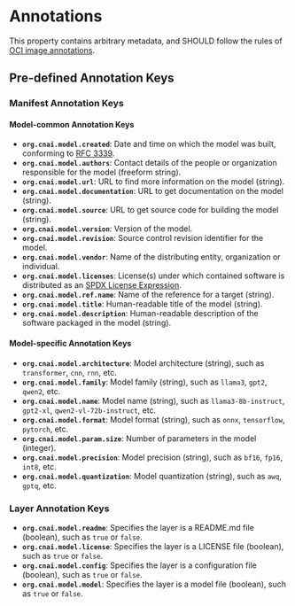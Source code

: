 # Annotations

This property contains arbitrary metadata, and SHOULD follow the rules of [OCI image annotations](https://github.com/opencontainers/image-spec/blob/main/annotations.md).

## Pre-defined Annotation Keys

### Manifest Annotation Keys

#### Model-common Annotation Keys

- **`org.cnai.model.created`**: Date and time on which the model was built, conforming to [RFC 3339](https://tools.ietf.org/html/rfc3339#section-5.6).
- **`org.cnai.model.authors`**: Contact details of the people or organization responsible for the model (freeform string).
- **`org.cnai.model.url`**: URL to find more information on the model (string).
- **`org.cnai.model.documentation`**: URL to get documentation on the model (string).
- **`org.cnai.model.source`**: URL to get source code for building the model (string).
- **`org.cnai.model.version`**: Version of the model.
- **`org.cnai.model.revision`**: Source control revision identifier for the model.
- **`org.cnai.model.vendor`**: Name of the distributing entity, organization or individual.
- **`org.cnai.model.licenses`**: License(s) under which contained software is distributed as an [SPDX License Expression](https://spdx.github.io/spdx-spec/v2.3/SPDX-license-expressions/).
- **`org.cnai.model.ref.name`**: Name of the reference for a target (string).
- **`org.cnai.model.title`**: Human-readable title of the model (string).
- **`org.cnai.model.description`**: Human-readable description of the software packaged in the model (string).

#### Model-specific Annotation Keys

- **`org.cnai.model.architecture`**: Model architecture (string), such as `transformer`, `cnn`, `rnn`, etc.
- **`org.cnai.model.family`**: Model family (string), such as `llama3`, `gpt2`, `qwen2`, etc.
- **`org.cnai.model.name`**: Model name (string), such as `llama3-8b-instruct`, `gpt2-xl`, `qwen2-vl-72b-instruct`, etc.
- **`org.cnai.model.format`**: Model format (string), such as `onnx`, `tensorflow`, `pytorch`, etc.
- **`org.cnai.model.param.size`**: Number of parameters in the model (integer).
- **`org.cnai.model.precision`**: Model precision (string), such as `bf16`, `fp16`, `int8`, etc.
- **`org.cnai.model.quantization`**: Model quantization (string), such as `awq`, `gptq`, etc.

### Layer Annotation Keys

- **`org.cnai.model.readme`**: Specifies the layer is a README.md file (boolean), such as `true` or `false`.
- **`org.cnai.model.license`**: Specifies the layer is a LICENSE file (boolean), such as `true` or `false`.
- **`org.cnai.model.config`**: Specifies the layer is a configuration file (boolean), such as `true` or `false`.
- **`org.cnai.model.model`**: Specifies the layer is a model file (boolean), such as `true` or `false`.
